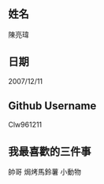 姓名
---------
陳亮瑋

日期
--------------
2007/12/11

Github Username
------------------
Clw961211

我最喜歡的三件事
----------------------------
帥哥  焗烤馬鈴薯  小動物